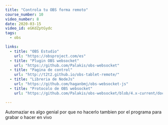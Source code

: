 ```yaml
---
title: "Controla tu OBS forma remoto"
course_number: 10
video_number: 8
date: 2020-03-15
video_id: eGKdZptGydc
tags:
  - obs

links:
  - title: "OBS Estudio"
    url: "https://obsproject.com/es"
  - title: "Plugin OBS websocket"
    url: "https://github.com/Palakis/obs-websocket"
  - title: "Pagina de control"
    url: "http://t2t2.github.io/obs-tablet-remote/"
  - title: "Libreria de NodeJs"
    url: "https://github.com/haganbmj/obs-websocket-js"
  - title: "Protocolo de OBS websocket"
    url: "https://github.com/Palakis/obs-websocket/blob/4.x-current/docs/generated/protocol.md"  

---
```


Automaziar es algo genial por que no hacerlo tambien por el programa para grabar o hacer en vivo
